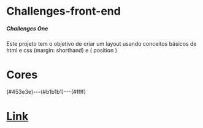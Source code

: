 # Challenges-front-end
##### Challenges One
Este projeto tem o objetivo de criar um layout usando conceitos básicos de html e css (margin: shorthand) e ( position )
# Cores
 (#453e3e)---(#b1b1b1)---(#ffff)
# [Link](https://thiagomassenomaciel.github.io/Challenges-front-end/)
